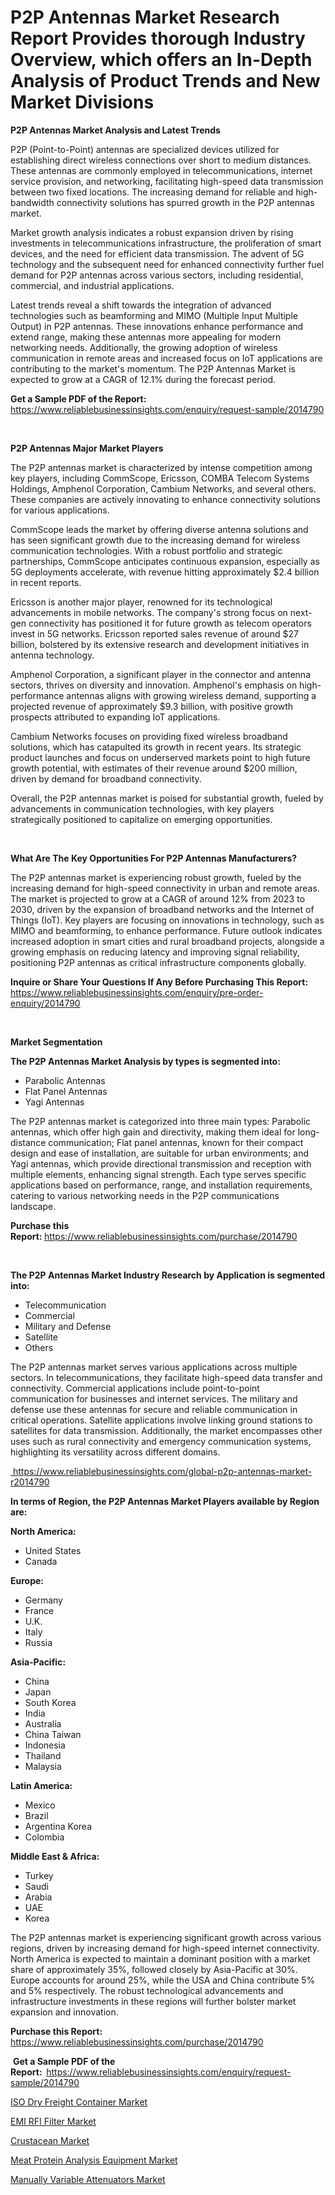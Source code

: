 <p><h1>P2P Antennas Market Research Report Provides thorough Industry Overview, which offers an In-Depth Analysis of Product Trends and New Market Divisions</h1></p><p><strong>P2P Antennas Market Analysis and Latest Trends</strong></p>
<p><p>P2P (Point-to-Point) antennas are specialized devices utilized for establishing direct wireless connections over short to medium distances. These antennas are commonly employed in telecommunications, internet service provision, and networking, facilitating high-speed data transmission between two fixed locations. The increasing demand for reliable and high-bandwidth connectivity solutions has spurred growth in the P2P antennas market.</p><p>Market growth analysis indicates a robust expansion driven by rising investments in telecommunications infrastructure, the proliferation of smart devices, and the need for efficient data transmission. The advent of 5G technology and the subsequent need for enhanced connectivity further fuel demand for P2P antennas across various sectors, including residential, commercial, and industrial applications.</p><p>Latest trends reveal a shift towards the integration of advanced technologies such as beamforming and MIMO (Multiple Input Multiple Output) in P2P antennas. These innovations enhance performance and extend range, making these antennas more appealing for modern networking needs. Additionally, the growing adoption of wireless communication in remote areas and increased focus on IoT applications are contributing to the market's momentum. The P2P Antennas Market is expected to grow at a CAGR of 12.1% during the forecast period.</p></p>
<p><strong>Get a Sample PDF of the Report:&nbsp;</strong> <a href="https://www.reliablebusinessinsights.com/enquiry/request-sample/2014790?utm_campaign=96&utm_medium=2&utm_source=Github&utm_content=ia&utm_term=26102024&utm_id=p2p-antennas">https://www.reliablebusinessinsights.com/enquiry/request-sample/2014790</a></p>
<p>&nbsp;</p>
<p><strong>P2P Antennas Major Market Players</strong></p>
<p><p>The P2P antennas market is characterized by intense competition among key players, including CommScope, Ericsson, COMBA Telecom Systems Holdings, Amphenol Corporation, Cambium Networks, and several others. These companies are actively innovating to enhance connectivity solutions for various applications.</p><p>CommScope leads the market by offering diverse antenna solutions and has seen significant growth due to the increasing demand for wireless communication technologies. With a robust portfolio and strategic partnerships, CommScope anticipates continuous expansion, especially as 5G deployments accelerate, with revenue hitting approximately $2.4 billion in recent reports.</p><p>Ericsson is another major player, renowned for its technological advancements in mobile networks. The company's strong focus on next-gen connectivity has positioned it for future growth as telecom operators invest in 5G networks. Ericsson reported sales revenue of around $27 billion, bolstered by its extensive research and development initiatives in antenna technology.</p><p>Amphenol Corporation, a significant player in the connector and antenna sectors, thrives on diversity and innovation. Amphenol's emphasis on high-performance antennas aligns with growing wireless demand, supporting a projected revenue of approximately $9.3 billion, with positive growth prospects attributed to expanding IoT applications.</p><p>Cambium Networks focuses on providing fixed wireless broadband solutions, which has catapulted its growth in recent years. Its strategic product launches and focus on underserved markets point to high future growth potential, with estimates of their revenue around $200 million, driven by demand for broadband connectivity.</p><p>Overall, the P2P antennas market is poised for substantial growth, fueled by advancements in communication technologies, with key players strategically positioned to capitalize on emerging opportunities.</p></p>
<p>&nbsp;</p>
<p><strong>What Are The Key Opportunities For P2P Antennas Manufacturers?</strong></p>
<p><p>The P2P antennas market is experiencing robust growth, fueled by the increasing demand for high-speed connectivity in urban and remote areas. The market is projected to grow at a CAGR of around 12% from 2023 to 2030, driven by the expansion of broadband networks and the Internet of Things (IoT). Key players are focusing on innovations in technology, such as MIMO and beamforming, to enhance performance. Future outlook indicates increased adoption in smart cities and rural broadband projects, alongside a growing emphasis on reducing latency and improving signal reliability, positioning P2P antennas as critical infrastructure components globally.</p></p>
<p><strong>Inquire or Share Your Questions If Any Before Purchasing This Report:</strong> <a href="https://www.reliablebusinessinsights.com/enquiry/pre-order-enquiry/2014790?utm_campaign=96&utm_medium=2&utm_source=Github&utm_content=ia&utm_term=26102024&utm_id=p2p-antennas">https://www.reliablebusinessinsights.com/enquiry/pre-order-enquiry/2014790</a></p>
<p>&nbsp;</p>
<p><strong>Market Segmentation</strong></p>
<p><strong>The P2P Antennas Market Analysis by types is segmented into:</strong></p>
<p><ul><li>Parabolic Antennas</li><li>Flat Panel Antennas</li><li>Yagi Antennas</li></ul></p>
<p><p>The P2P antennas market is categorized into three main types: Parabolic antennas, which offer high gain and directivity, making them ideal for long-distance communication; Flat panel antennas, known for their compact design and ease of installation, are suitable for urban environments; and Yagi antennas, which provide directional transmission and reception with multiple elements, enhancing signal strength. Each type serves specific applications based on performance, range, and installation requirements, catering to various networking needs in the P2P communications landscape.</p></p>
<p><strong>Purchase this Report:&nbsp;</strong><a href="https://www.reliablebusinessinsights.com/purchase/2014790?utm_campaign=96&utm_medium=2&utm_source=Github&utm_content=ia&utm_term=26102024&utm_id=p2p-antennas">https://www.reliablebusinessinsights.com/purchase/2014790</a></p>
<p>&nbsp;</p>
<p><strong>The P2P Antennas Market Industry Research by Application is segmented into:</strong></p>
<p><ul><li>Telecommunication</li><li>Commercial</li><li>Military and Defense</li><li>Satellite</li><li>Others</li></ul></p>
<p><p>The P2P antennas market serves various applications across multiple sectors. In telecommunications, they facilitate high-speed data transfer and connectivity. Commercial applications include point-to-point communication for businesses and internet services. The military and defense use these antennas for secure and reliable communication in critical operations. Satellite applications involve linking ground stations to satellites for data transmission. Additionally, the market encompasses other uses such as rural connectivity and emergency communication systems, highlighting its versatility across different domains.</p></p>
<p><a href="https://www.reliablebusinessinsights.com/global-p2p-antennas-market-r2014790?utm_campaign=96&utm_medium=2&utm_source=Github&utm_content=ia&utm_term=26102024&utm_id=p2p-antennas">&nbsp;https://www.reliablebusinessinsights.com/global-p2p-antennas-market-r2014790</a></p>
<p><strong>In terms of Region, the P2P Antennas Market Players available by Region are:</strong></p>
<p>
    <p> <strong> North America: </strong>
        <ul>
            <li>United States</li>
            <li>Canada</li>
        </ul>
        </p> 
    <p> <strong> Europe: </strong>
        <ul>
            <li>Germany</li>
            <li>France</li>
            <li>U.K.</li>
            <li>Italy</li>
            <li>Russia</li>
        </ul>
        </p> 
    <p> <strong> Asia-Pacific: </strong>
        <ul>
            <li>China</li>
            <li>Japan</li>
            <li>South Korea</li>
            <li>India</li>
            <li>Australia</li>
            <li>China Taiwan</li>
            <li>Indonesia</li>
            <li>Thailand</li>
            <li>Malaysia</li>
        </ul>
        </p> 
    <p> <strong> Latin America: </strong>
        <ul>
            <li>Mexico</li>
            <li>Brazil</li>
            <li>Argentina Korea</li>
            <li>Colombia</li>
        </ul>
        </p> 
    <p> <strong> Middle East & Africa: </strong>
        <ul>
            <li>Turkey</li>
            <li>Saudi</li>
            <li>Arabia</li>
            <li>UAE</li>
            <li>Korea</li>
        </ul>
    </p>
    </p>
<p><p>The P2P antennas market is experiencing significant growth across various regions, driven by increasing demand for high-speed internet connectivity. North America is expected to maintain a dominant position with a market share of approximately 35%, followed closely by Asia-Pacific at 30%. Europe accounts for around 25%, while the USA and China contribute 5% and 5% respectively. The robust technological advancements and infrastructure investments in these regions will further bolster market expansion and innovation.</p></p>
<p><strong>Purchase this Report: </strong><a href="https://www.reliablebusinessinsights.com/purchase/2014790?utm_campaign=96&utm_medium=2&utm_source=Github&utm_content=ia&utm_term=26102024&utm_id=p2p-antennas">https://www.reliablebusinessinsights.com/purchase/2014790</a></p>
<p>&nbsp;<strong>Get a Sample PDF of the Report:&nbsp;&nbsp;</strong><a href="https://www.reliablebusinessinsights.com/enquiry/request-sample/2014790?utm_campaign=96&utm_medium=2&utm_source=Github&utm_content=ia&utm_term=26102024&utm_id=p2p-antennas">https://www.reliablebusinessinsights.com/enquiry/request-sample/2014790</a></p>
<p><strong></strong></p>
<p><p><a href="https://issuu.com/reportprime-2/docs/iso-dry-freight-container-market-si_2af056bbf99f86?utm_campaign=96&utm_medium=2&utm_source=Github&utm_content=ia&utm_term=26102024&utm_id=p2p-antennas">ISO Dry Freight Container Market</a></p><p><a href="https://github.com/birroctaymonyj/Market-Research-Report-List-1/blob/main/emi-rfi-filter-market.md?utm_campaign=96&utm_medium=2&utm_source=Github&utm_content=ia&utm_term=26102024&utm_id=p2p-antennas">EMI RFI Filter Market</a></p><p><a href="https://www.linkedin.com/pulse/crustacean-market-global-share-ranking-overall-sales-k7ync?utm_campaign=96&utm_medium=2&utm_source=Github&utm_content=ia&utm_term=26102024&utm_id=p2p-antennas">Crustacean Market</a></p><p><a href="https://issuu.com/reportprime-2/docs/meat-protein-analysis-equipment-mar_1f66b8097fdb9a?utm_campaign=96&utm_medium=2&utm_source=Github&utm_content=ia&utm_term=26102024&utm_id=p2p-antennas">Meat Protein Analysis Equipment Market</a></p><p><a href="https://github.com/bramarquesw0f/Market-Research-Report-List-1/blob/main/manually-variable-attenuators-market.md?utm_campaign=96&utm_medium=2&utm_source=Github&utm_content=ia&utm_term=26102024&utm_id=p2p-antennas">Manually Variable Attenuators Market</a></p></p>